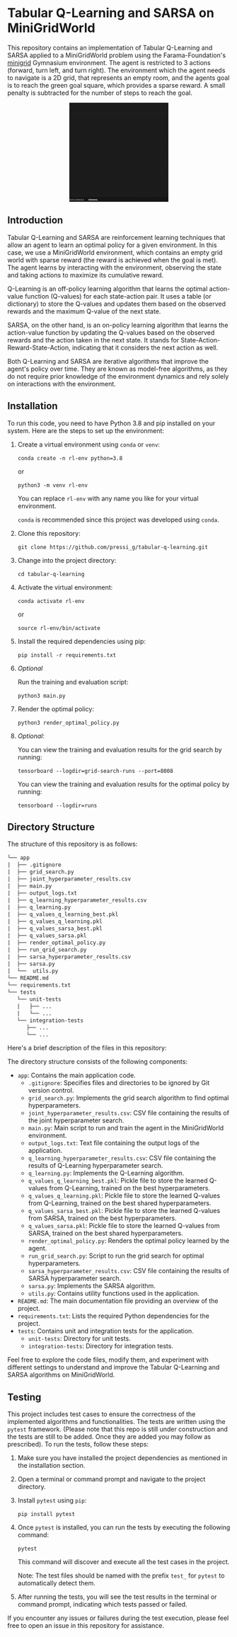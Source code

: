 # Tabular Q-Learning and SARSA on MiniGridWorld

This repository contains an implementation of Tabular Q-Learning and SARSA applied to a MiniGridWorld problem using the Farama-Foundation's [minigrid](https://github.com/Farama-Foundation/Minigrid) Gymnasium environment. The agent is restricted to 3 actions (forward, turn left, and turn right). 
The environment which the agent needs to navigate is a 2D grid, that represents an empty room, and the agents goal is to reach the green goal square, which provides a sparse reward. A small penalty is subtracted for the number of steps to reach the goal.

<div style="display: flex; justify-content: center;">
  <img src="app/optimal_policies_render.gif" alt="solution">
</div>


## Introduction

Tabular Q-Learning and SARSA are reinforcement learning techniques that allow an agent to learn an optimal policy for a given environment. In this case, we use a MiniGridWorld environment, which contains an empty grid world with sparse reward (the reward is achieved when the goal is met). The agent learns by interacting with the environment, observing the state and taking actions to maximize its cumulative reward.

Q-Learning is an off-policy learning algorithm that learns the optimal action-value function (Q-values) for each state-action pair. It uses a table (or dictionary) to store the Q-values and updates them based on the observed rewards and the maximum Q-value of the next state.

SARSA, on the other hand, is an on-policy learning algorithm that learns the action-value function by updating the Q-values based on the observed rewards and the action taken in the next state. It stands for State-Action-Reward-State-Action, indicating that it considers the next action as well.

Both Q-Learning and SARSA are iterative algorithms that improve the agent's policy over time. They are known as model-free algorithms, as they do not require prior knowledge of the environment dynamics and rely solely on interactions with the environment.

## Installation

To run this code, you need to have Python 3.8 and pip installed on your system. Here are the steps to set up the environment:

1. Create a virtual environment using `conda` or `venv`:

   ```shell
   conda create -n rl-env python=3.8
   ```

   or

   ```shell
   python3 -m venv rl-env
   ```

   You can replace `rl-env` with any name you like for your virtual environment.
   
   `conda` is recommended since this project was developed using `conda`.

2. Clone this repository:

   ```
   git clone https://github.com/pressi_g/tabular-q-learning.git
   ```

3. Change into the project directory:

   ```
   cd tabular-q-learning
   ```

4. Activate the virtual environment:

   ```shell
   conda activate rl-env
   ```

   or

   ```shell
   source rl-env/bin/activate
   ```

5. Install the required dependencies using pip:

   ```
   pip install -r requirements.txt
   ```

6. *Optional*

   Run the training and evaluation script:

   ```
   python3 main.py
   ```

7. Render the optimal policy:

   ```
   python3 render_optimal_policy.py
   ```

8. *Optional*:
   
   You can view the training and evaluation results for the grid search by running:

   ```
   tensorboard --logdir=grid-search-runs --port=8008
   ```
   You can view the training and evaluation results for the optimal policy by running:
   ```
   tensorboard --logdir=runs    
   ```
## Directory Structure

The structure of this repository is as follows:
```
└── app
|  ├── .gitignore
|  ├── grid_search.py
|  ├── joint_hyperparameter_results.csv
|  ├── main.py
|  ├── output_logs.txt
|  ├── q_learning_hyperparameter_results.csv
|  ├── q_learning.py
|  ├── q_values_q_learning_best.pkl
|  ├── q_values_q_learning.pkl
|  ├── q_values_sarsa_best.pkl
|  ├── q_values_sarsa.pkl
|  ├── render_optimal_policy.py
|  ├── run_qrid_search.py
|  ├── sarsa_hyperparameter_results.csv
|  ├── sarsa.py
|  └──  utils.py
└── README.md
└── requirements.txt
└── tests
   └── unit-tests
   |   ├── ...
   |   └── ...
   └── integration-tests
      ├── ...
      └── ...

```

Here's a brief description of the files in this repository:

The directory structure consists of the following components:

- `app`: Contains the main application code.
  - `.gitignore`: Specifies files and directories to be ignored by Git version control.
  - `grid_search.py`: Implements the grid search algorithm to find optimal hyperparameters.
  - `joint_hyperparameter_results.csv`: CSV file containing the results of the joint hyperparameter search.
  - `main.py`: Main script to run and train the agent in the MiniGridWorld environment.
  - `output_logs.txt`: Text file containing the output logs of the application.
  - `q_learning_hyperparameter_results.csv`: CSV file containing the results of Q-Learning hyperparameter search.
  - `q_learning.py`: Implements the Q-Learning algorithm.
  - `q_values_q_learning_best.pkl`: Pickle file to store the learned Q-values from Q-Learning, trained on the best hyperparameters.
  - `q_values_q_learning.pkl`: Pickle file to store the learned Q-values from Q-Learning, trained on the best shared hyperparameters.
  - `q_values_sarsa_best.pkl`: Pickle file to store the learned Q-values from SARSA, trained on the best hyperparameters.
  - `q_values_sarsa.pkl`: Pickle file to store the learned Q-values from SARSA, trained on the best shared hyperparameters.
  - `render_optimal_policy.py`: Renders the optimal policy learned by the agent.
  - `run_grid_search.py`: Script to run the grid search for optimal hyperparameters.
  - `sarsa_hyperparameter_results.csv`: CSV file containing the results of SARSA hyperparameter search.
  - `sarsa.py`: Implements the SARSA algorithm.
  - `utils.py`: Contains utility functions used in the application.
- `README.md`: The main documentation file providing an overview of the project.
- `requirements.txt`: Lists the required Python dependencies for the project.
- `tests`: Contains unit and integration tests for the application.
  - `unit-tests`: Directory for unit tests.
  - `integration-tests`: Directory for integration tests.

Feel free to explore the code files, modify them, and experiment with different settings to understand and improve the Tabular Q-Learning and SARSA algorithms on MiniGridWorld.


## Testing

This project includes test cases to ensure the correctness of the implemented algorithms and functionalities. The tests are written using the `pytest` framework. (Please note that this repo is still under construction and the tests are still to be added. Once they are added you may follow as prescribed). To run the tests, follow these steps:

1. Make sure you have installed the project dependencies as mentioned in the installation section.

2. Open a terminal or command prompt and navigate to the project directory.

3. Install `pytest` using `pip`:

   ```shell
   pip install pytest
   ```

4. Once `pytest` is installed, you can run the tests by executing the following command:

   ```shell
   pytest
   ```

   This command will discover and execute all the test cases in the project.

   Note: The test files should be named with the prefix `test_` for `pytest` to automatically detect them.

5. After running the tests, you will see the test results in the terminal or command prompt, indicating which tests passed or failed.

If you encounter any issues or failures during the test execution, please feel free to open an issue in this repository for assistance.